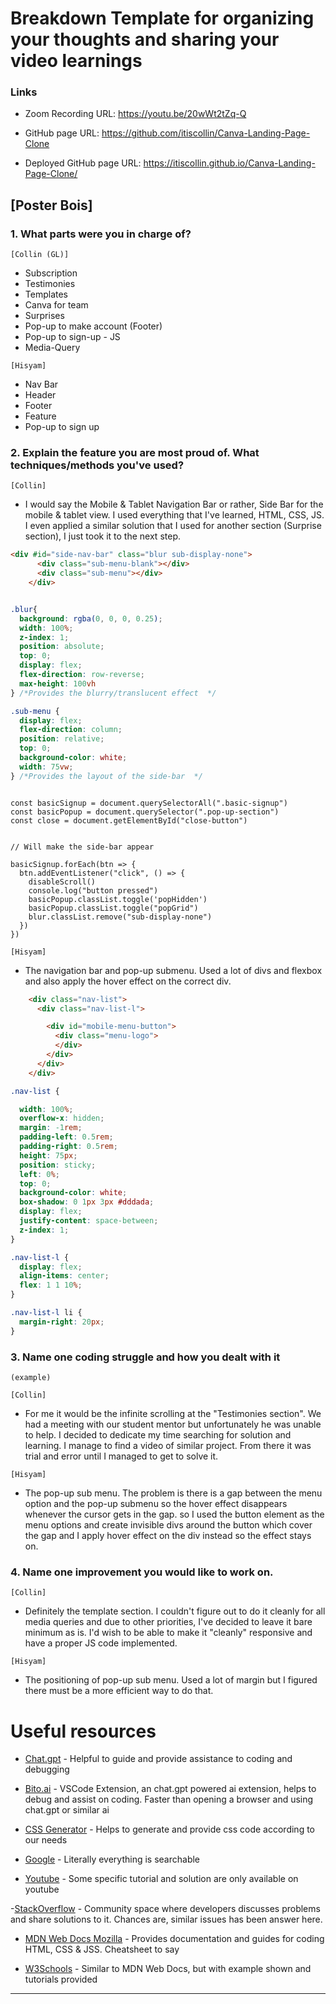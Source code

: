 # Breakdown Template for organizing your thoughts and sharing your video learnings 


### Links

- Zoom Recording URL: https://youtu.be/20wWt2tZq-Q
  
- GitHub page URL: https://github.com/itiscollin/Canva-Landing-Page-Clone
  
- Deployed GitHub page URL: https://itiscollin.github.io/Canva-Landing-Page-Clone/

## [Poster Bois]
### 1. What parts were you in charge of?

`[Collin (GL)]`
- Subscription
- Testimonies
- Templates
- Canva for team
- Surprises
- Pop-up to make account (Footer)
- Pop-up to sign-up - JS
- Media-Query


`[Hisyam]`
- Nav Bar
- Header 
- Footer
- Feature
- Pop-up to sign up


### 2. Explain the feature you are most proud of. What techniques/methods you've used?

`[Collin]`
- I would say the Mobile & Tablet Navigation Bar or rather, Side Bar for the mobile & tablet view. I used everything that I've learned, HTML, CSS, JS. I even applied a similar solution that I used for another section (Surprise section), I just took it to the next step.

```HTML
<div #id="side-nav-bar" class="blur sub-display-none">
      <div class="sub-menu-blank"></div>
      <div class="sub-menu"></div>
    </div> 
```

```CSS

.blur{
  background: rgba(0, 0, 0, 0.25);
  width: 100%;
  z-index: 1;
  position: absolute;
  top: 0;
  display: flex;
  flex-direction: row-reverse;
  max-height: 100vh
} /*Provides the blurry/translucent effect  */

.sub-menu {
  display: flex;
  flex-direction: column;
  position: relative;
  top: 0;
  background-color: white;
  width: 75vw;
} /*Provides the layout of the side-bar  */
```
```JS

const basicSignup = document.querySelectorAll(".basic-signup")
const basicPopup = document.querySelector(".pop-up-section")
const close = document.getElementById("close-button")


// Will make the side-bar appear

basicSignup.forEach(btn => {
  btn.addEventListener("click", () => {
    disableScroll()
    console.log("button pressed")
    basicPopup.classList.toggle('popHidden')
    basicPopup.classList.toggle("popGrid")
    blur.classList.remove("sub-display-none")
  })
})

```


`[Hisyam]`
- The navigation bar and pop-up submenu. Used a lot of divs and flexbox and also apply the hover effect on the correct div.

```HTML
    <div class="nav-list">
      <div class="nav-list-l">

        <div id="mobile-menu-button">
          <div class="menu-logo">
          </div>
        </div>
      </div>
    </div>
```

```CSS
.nav-list {

  width: 100%;
  overflow-x: hidden;
  margin: -1rem;
  padding-left: 0.5rem;
  padding-right: 0.5rem;
  height: 75px;
  position: sticky;
  left: 0%;
  top: 0;
  background-color: white;
  box-shadow: 0 1px 3px #dddada;
  display: flex;
  justify-content: space-between;
  z-index: 1;
}

.nav-list-l {
  display: flex;
  align-items: center;
  flex: 1 1 10%;
}

.nav-list-l li {
  margin-right: 20px;
}
```


### 3. Name one coding struggle and how you dealt with it
`(example)`

`[Collin]`
- For me it would be the infinite scrolling at the "Testimonies section". We had a meeting with our student mentor but unfortunately he was unable to help. I decided to dedicate my time searching for solution and learning. I manage to find a video of similar project. From there it was trial and error until I managed to get to solve it.

`[Hisyam]`
- The pop-up sub menu. The problem is there is a gap between the menu option and the pop-up submenu so the hover effect disappears whenever the cursor gets in the gap. so I used the button element as the menu options and create invisible divs around the button which cover the gap and I apply hover effect on the div instead so the effect stays on. 

### 4. Name one improvement you would like to work on.

`[Collin]`
- Definitely the template section. I couldn't figure out to do it cleanly for all media queries and due to other priorities, I've decided to leave it bare minimum as is. I'd wish to be able to make it "cleanly" responsive and have a proper JS code implemented.


`[Hisyam]`
- The positioning of pop-up sub menu. Used a lot of margin but I figured there must be a more efficient way to do that.

  
# Useful resources 

- [Chat.gpt](http://chat.openai.com) - Helpful to guide and provide assistance to coding and debugging

- [Bito.ai](https://bito.ai) - VSCode Extension, an chat.gpt powered ai extension, helps to debug and assist on coding. Faster than opening a browser and using chat.gpt or similar ai

- [CSS Generator](https://cssgenerator.org/) - Helps to generate and provide css code according to our needs

- [Google](https://www.google.com) - Literally everything is searchable

- [Youtube](https://www.youtube.com) - Some specific tutorial and solution are only available on youtube

-[StackOverflow](https://stackoverflow.com) - Community space where developers discusses problems and share solutions to it. Chances are, similar issues has been answer here.

- [MDN Web Docs Mozilla](https://developer.mozilla.org/en-US/) - Provides documentation and guides for coding HTML, CSS & JSS. Cheatsheet to say

- [W3Schools](https://www.w3schools.com) - Similar to MDN Web Docs, but with example shown and tutorials provided
---

